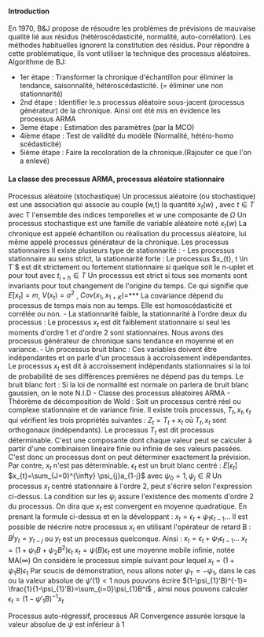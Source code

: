 #### Introduction
 En 1970, B&J propose de résoudre les problèmes de prévisions de mauvaise qualité lié aux résidus (hétéroscédasticité, normalité, auto-corrélation). Les méthodes habituelles ignorent la constitution des résidus. Pour répondre à cette problématique, ils vont utiliser la technique des processus aléatoires.
 Algorithme de BJ:
 - 1er étape : Transformer la chronique d'échantillon pour éliminer la tendance, saisonnalité, hétéroscédasticité. (= éliminer une non stationnarité)
- 2nd étape : Identifier le.s processus aléatoire sous-jacent (processus générateur) de la chronique. Ainsi ont été mis en évidence les processus ARMA
- 3eme étape : Estimation des paramètres (par la MCO)
- 4ième étape : Test de validité du modèle (Normalité, hétéro-homo scédasticité)
- 5ième étape : Faire la recoloration de la chronique.(Rajouter ce que l'on a enlevé)

#### La classe des processus ARMA, processus aléatoire stationnaire
Processus aléatoire (stochastique)
	Un processus aléatoire (ou stochastique) est une association qui associe au couple (w,t) la quantité $x_{t}(w)$ , avec $t \in T$ avec T l'ensemble des indices temporelles et w une composante de $\Omega$
	Un processus stochastique est une famille de variable aléatoire noté $x_{t}(w)$
	La chronique est appelé échantillon ou réalisation du processus aléatoire, lui même appelé processus générateur de la chronique.
Les processus stationnaires
	Il existe plusieurs type de stationnarité :
	- Les processus stationnaire au sens strict, la stationnarité forte : Le processus $x_{t}, t \in T`$ est dit strictement ou fortement stationnaire si quelque soit le n-uplet
 et pour tout avec $t_{i+h}\in T$
	Un processus est strict si tous ses moments sont invariants pour tout changement de l'origine du temps. Ce qui signifie que $E[x_{t}]=m$, $V(x_{t})=\sigma ^2$ 
	, $Cov(x_{1}, x_{1+K}) =$*** La covariance dépend du processus de temps mais non au temps. Elle est homoscédasticité et corrélée ou non.
	- La stationnarité faible, la stationnarité à l'ordre deux du processus : Le processus $x_{t}$ est dit faiblement stationnaire si seul les moments d'ordre 1 et d'ordre 2 sont stationnaires. Nous avons des processus générateur de chronique sans tendance en moyenne et en variance.
	- Un processus bruit blanc : Ces variables doivent être indépendantes et on parle d'un processus à accroissement indépendantes. Le processus $x_{t}$ est dit à accroissement indépendants stationnaires si la loi de probabilité de ses différences premières ne dépend pas du temps. 
	Le bruit blanc fort : 
	Si la loi de normalité est normale on parlera de bruit blanc gaussien, on le note N.I.D 
	- 
Classe des processus aléatoires ARMA
	- Théorème de décomposition de Wold : Soit un processus centré réel ou complexe stationnaire et de variance finie. Il existe trois processus, $T_{t},x_{t},\epsilon_{t}$ qui vérifient les trois propriétés suivantes :
	$Z_{t}=T_{t}+x_{t}$
	où $T_{t}, x_{t}$ sont orthogonaux (indépendants).
		Le processus $T_{t}$ est dit processus déterminable. C'est une composante dont chaque valeur peut se calculer à partir d'une combinaison linéaire finie ou infinie de ses valeurs passées. C'est donc un processus dont on peut déterminer exactement la prévision. Par contre, $x_{t}$ n'est pas déterminable.
		$\epsilon_{t}$ est un bruit blanc centré : $E[\epsilon_{t}]$ 
		$x_{t}=\sum_{J=0}^{\infty} \psi_{j}a_{1-j}$ avec $\psi_{0}=1, \psi_{j}\in R$
		Un processus $x_{t}$ centré stationnaire à l'ordre 2, peut s'écrire selon l'expression ci-dessus. 
		La condition sur les $\psi_{j}$ assure l'existence des moments d'ordre 2 du processus. On dira que $x_{t}$ est convergent en moyenne quadratique.
		En prenant la formule ci-dessus et en la développant :
		$x_{t}=\epsilon_{t}+\psi_{1}\epsilon_{t-1}\dots$
		Il est possible de réécrire notre processus $x_{t}$ en utilisant l'opérateur de retard B : $B^jy_{t}=y_{t-j}$ ou $y_{t}$ est un processus quelconque. 
		Ainsi :
		$x_{t}=\epsilon_{t}+\psi_{1}\epsilon_{t-1}\dots$
		$x_{t}=(1+\psi_{1}B+\psi_{2}B^2)\epsilon_{t}$
		$x_{t}=\psi(B)\epsilon_{t}$ est une moyenne mobile infinie, notée MA($\infty$)
		On considère le processus simple suivant pour lequel $x_{t}=(1+\psi_{1}B)\epsilon_{1}$
			Par soucis de démonstration, nous allons noter $\psi_{1'}=-\psi_{1}$, dans le cas ou la valeur absolue de  $\psi'(1)<1$ nous pouvons écrire $(1-\psi_{1}'B)^{-1}= \frac{1}{1-\psi_{1}'B}=\sum_{i=0}\psi_{1}B^i$ , ainsi nous pouvons calculer $\epsilon_{t}=(1-\psi'_{1}B)^{-1}x_{t}$

Processus auto-régressif, processus AR
	Convergence assurée lorsque la valeur absolue de $\psi$ est inférieur à 1

